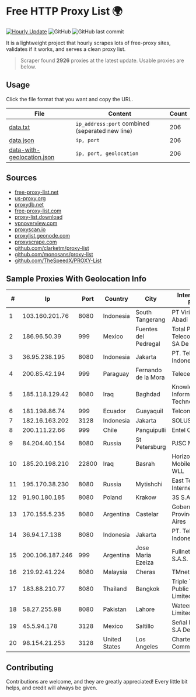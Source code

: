 
# Free HTTP Proxy List 🌍

[![Hourly Update](https://github.com/mertguvencli/http-proxy-list/actions/workflows/main.yml/badge.svg?branch=main)](https://github.com/mertguvencli/http-proxy-list/actions/workflows/main.yml)
![GitHub](https://img.shields.io/github/license/mertguvencli/http-proxy-list)
![GitHub last commit](https://img.shields.io/github/last-commit/mertguvencli/http-proxy-list)

It is a lightweight project that hourly scrapes lots of free-proxy sites, validates if it works, and serves a clean proxy list.


> Scraper found **2926** proxies at the latest update. Usable proxies are below.

## Usage

Click the file format that you want and copy the URL.


|File|Content|Count|
|----|-------|-----|
|[data.txt](https://raw.githubusercontent.com/mertguvencli/http-proxy-list/main/proxy-list/data.txt)|`ip_address:port` combined (seperated new line)|206|
|[data.json](https://raw.githubusercontent.com/mertguvencli/http-proxy-list/main/proxy-list/data.json)|`ip, port`|206|
|[data-with-geolocation.json](https://raw.githubusercontent.com/mertguvencli/http-proxy-list/main/proxy-list/data-with-geolocation.json)|`ip, port, geolocation`|206|

## Sources

* [free-proxy-list.net](https://free-proxy-list.net)
* [us-proxy.org](https://www.us-proxy.org)
* [proxydb.net](http://proxydb.net)
* [free-proxy-list.com](https://free-proxy-list.com/?page=&port=&type%5B%5D=http&type%5B%5D=https&up_time=0&search=Search)
* [proxy-list.download](https://www.proxy-list.download/HTTP)
* [vpnoverview.com](https://vpnoverview.com/privacy/anonymous-browsing/free-proxy-servers)
* [proxyscan.io](https://www.proxyscan.io)
* [proxylist.geonode.com](https://proxylist.geonode.com/api/proxy-list?limit=300&page=1&sort_by=lastChecked&sort_type=desc&protocols=http,https)
* [proxyscrape.com](https://api.proxyscrape.com/v2/?request=displayproxies&protocol=http&timeout=10000&country=all&ssl=all&anonymity=all)
* [github.com/clarketm/proxy-list](https://raw.githubusercontent.com/clarketm/proxy-list/master/proxy-list-raw.txt)
* [github.com/monosans/proxy-list](https://raw.githubusercontent.com/monosans/proxy-list/main/proxies/http.txt)
* [github.com/TheSpeedX/PROXY-List](https://raw.githubusercontent.com/TheSpeedX/PROXY-List/master/http.txt)


## Sample Proxies With Geolocation Info

|#|Ip|Port|Country|City|Internet Service Provider|
|-|--|----|-------|----|-------------------------|
|1|103.160.201.76|8080|Indonesia|South Tangerang|PT Viriya Surya Abadi|
|2|186.96.50.39|999|Mexico|Fuentes del Pedregal|Total Play Telecomunicaciones SA De CV|
|3|36.95.238.195|8080|Indonesia|Jakarta|PT. Telekomunikasi Indonesia|
|4|200.85.42.194|999|Paraguay|Fernando de la Mora|Telecel S.A.|
|5|185.118.129.42|8080|Iraq|Baghdad|Knowledge Path Information Technology ISP|
|6|181.198.86.74|999|Ecuador|Guayaquil|Telconet S.A|
|7|182.16.163.202|3128|Indonesia|Jakarta|SOLUSINET|
|8|200.111.22.66|999|Chile|Panguipulli|Entel Chile S.A.|
|9|84.204.40.154|8080|Russia|St Petersburg|PJSC MegaFon|
|10|185.20.198.210|22800|Iraq|Basrah|Horizon Scope Mobile Telecom WLL|
|11|195.170.38.230|8080|Russia|Mytishchi|East Telecom Internet provider|
|12|91.90.180.185|8080|Poland|Krakow|3S S.A. LIR|
|13|170.155.5.235|8080|Argentina|Castelar|Gobernacion de la Provincia de Buenos Aires|
|14|36.94.17.138|8080|Indonesia|Jakarta|PT. Telekomunikasi Indonesia|
|15|200.106.187.246|999|Argentina|Jose Maria Ezeiza|Fullnet Solutions S.A.S.|
|16|219.92.41.224|8080|Malaysia|Cheras|TMnet|
|17|183.88.210.77|8080|Thailand|Bangkok|Triple T Broadband Public Company Limited|
|18|58.27.255.98|8080|Pakistan|Lahore|Wateen Telecom Limited|
|19|45.5.94.178|3128|Mexico|Saltillo|Señal Interactiva, S.A De C.V|
|20|98.154.21.253|3128|United States|Los Angeles|Charter Communications Inc|



## Contributing

Contributions are welcome, and they are greatly appreciated! Every
little bit helps, and credit will always be given.

